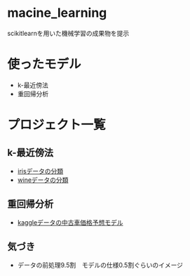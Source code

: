 # macine_learning
scikitlearnを用いた機械学習の成果物を提示

# 使ったモデル
* k-最近傍法
* 重回帰分析

# プロジェクト一覧
## k-最近傍法
- [irisデータの分類](KNN_try/knn_use.py)
- [wineデータの分類](KNN_try/knn_wine.py)

## 重回帰分析
- [kaggleデータの中古車価格予想モデル]()

## 気づき
* データの前処理9.5割　モデルの仕様0.5割ぐらいのイメージ

